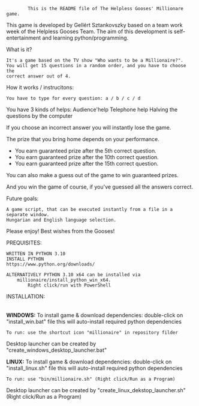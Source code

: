 			This is the README file of The Helpless Gooses' Millionare game.

This game is developed by Gellért Sztankovszky based on a team work 
week of the Helpless Gooses Team.
The aim of this development is self-entertainment and learning 
python/programming.

What is it?

	It's a game based on the TV show "Who wants to be a Millionaire?".
	You will get 15 questions in a random order, and you have to choose the 
	correct answer out of 4.

How it works / instrucitons:

	You have to type for every question: a / b / c / d

You have 3 kinds of helps:
	Audience'help
	Telephone help
	Halving the questions by the computer

If you choose an incorrect answer you will instantly lose the game.

The prize that you bring home depends on your performance.
  - You earn guaranteed prize after the 5th correct question.
  - You earn guaranteed prize after the 10th correct question.
  - You earn guaranteed prize after the 15th correct question.


You can also make a guess out of the game to win guaranteed prizes.

And you win the game of course, if you've guessed all the answers correct.

Future goals:

	A game script, that can be executed instantly from a file in a separate window.
	Hungarian and English language selection.


 Please enjoy!
 Best wishes from the Gooses!

PREQUISITES:

	WRITTEN IN PYTHON 3.10
	INSTALL PYTHON
	https://www.python.org/downloads/

	ALTERNATIVELY PYTHON 3.10 x64 can be installed via
		millionaire/install_python_win_x64.
			Right click/run with PowerShell

INSTALLATION:
######

**WINDOWS:**
	To install game & download dependencies: double-click on "install_win.bat" file
	this will auto-install required python dependencies

	To run: use the shortcut icon "millionaire" in repository filder

Desktop launcher can be created by "create_windows_desktop_launcher.bat"


**LINUX:**
	To install game & download dependencies: double-click on "install_linux.sh" file
	this will auto-install required python dependencies

	To run: use "bin/millionaire.sh" (Right click/Run as a Program)

Desktop launcher can be created by "create_linux_dekstop_launcher.sh" 
(Right click/Run as a Program)


